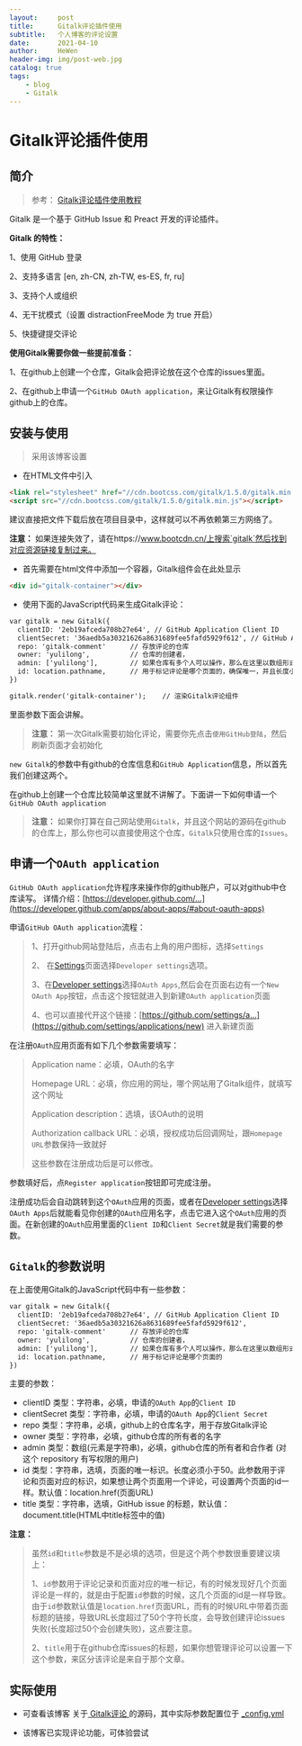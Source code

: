 ```yaml
---
layout:     post
title:      Gitalk评论插件使用
subtitle:   个人博客的评论设置
date:       2021-04-10
author:     HeWen
header-img: img/post-web.jpg
catalog: true
tags:
    - blog
    - Gitalk
---
```


# Gitalk评论插件使用

## 简介

> 参考： [Gitalk评论插件使用教程](https://segmentfault.com/a/1190000018072952)

Gitalk 是一个基于 GitHub Issue 和 Preact 开发的评论插件。

**Gitalk 的特性：**

1、使用 GitHub 登录

2、支持多语言 [en, zh-CN, zh-TW, es-ES, fr, ru]

3、支持个人或组织

4、无干扰模式（设置 distractionFreeMode 为 true 开启）

5、快捷键提交评论 



**使用Gitalk需要你做一些提前准备：**

1、在github上创建一个仓库，Gitalk会把评论放在这个仓库的issues里面。

2、在github上申请一个`GitHub OAuth application`，来让Gitalk有权限操作github上的仓库。

## 安装与使用

> 采用该博客设置

- 在HTML文件中引入

```html
<link rel="stylesheet" href="//cdn.bootcss.com/gitalk/1.5.0/gitalk.min.css">
<script src="//cdn.bootcss.com/gitalk/1.5.0/gitalk.min.js"></script>
```

建议直接把文件下载后放在项目目录中，这样就可以不再依赖第三方网络了。

**注意：** 如果连接失效了，请在https://www.bootcdn.cn/上搜索`gitalk`然后找到对应资源链接复制过来。

- 首先需要在html文件中添加一个容器，Gitalk组件会在此处显示

```html
<div id="gitalk-container"></div>
```

- 使用下面的JavaScript代码来生成Gitalk评论：

```html
var gitalk = new Gitalk({
  clientID: '2eb19afceda708b27e64', // GitHub Application Client ID
  clientSecret: '36aedb5a30321626a8631689fee5fafd5929f612', // GitHub Application Client Secret
  repo: 'gitalk-comment'      // 存放评论的仓库
  owner: 'yulilong',          // 仓库的创建者，
  admin: ['yulilong'],        // 如果仓库有多个人可以操作，那么在这里以数组形式写出
  id: location.pathname,      // 用于标记评论是哪个页面的，确保唯一，并且长度小于50
})

gitalk.render('gitalk-container');    // 渲染Gitalk评论组件
```

里面参数下面会讲解。

>  **注意：** 第一次Gitalk需要初始化评论，需要你先点击`使用GitHub登陆`，然后刷新页面才会初始化

`new Gitalk`的参数中有github的仓库信息和`GitHub Application`信息，所以首先我们创建这两个。



在github上创建一个仓库比较简单这里就不讲解了。下面讲一下如何申请一个`GitHub OAuth application`

>  **注意：** 如果你打算在自己网站使用`Gitalk`，并且这个网站的源码在github的仓库上，那么你也可以直接使用这个仓库，`Gitalk`只使用仓库的`Issues`。

## 申请一个`OAuth application`

`GitHub OAuth application`允许程序来操作你的github账户，可以对github中仓库读写。
详情介绍：[https://developer.github.com/...](https://developer.github.com/apps/about-apps/#about-oauth-apps)



申请`GitHub OAuth application`流程：

> 1、打开github网站登陆后，点击右上角的用户图标，选择`Settings`
> 
> 2、 在[Settings](https://github.com/settings/profile)页面选择`Developer settings`选项。
> 
> 3、在[Developer settings](https://github.com/settings/developers)选择`OAuth Apps`,然后会在页面右边有一个`New OAuth App`按钮，点击这个按钮就进入到新建`OAuth application`页面
> 
> 4、也可以直接代开这个链接：[https://github.com/settings/a...](https://github.com/settings/applications/new) 进入新建页面



在注册`OAuth`应用页面有如下几个参数需要填写：

> Application name：必填，OAuth的名字
> 
> Homepage URL：必填，你应用的网址，哪个网站用了Gitalk组件，就填写这个网址
> 
> Application description：选填，该OAuth的说明
> 
> Authorization callback URL：必填，授权成功后回调网址，跟`Homepage URL`参数保持一致就好
> 
> 这些参数在注册成功后是可以修改。

参数填好后，点`Register application`按钮即可完成注册。



注册成功后会自动跳转到这个`OAuth`应用的页面，或者在[Developer settings](https://github.com/settings/developers)选择`OAuth Apps`后就能看见你创建的`OAuth`应用名字，点击它进入这个`OAuth`应用的页面。在新创建的`OAuth`应用里面的`Client ID`和`Client Secret`就是我们需要的参数。

## `Gitalk`的参数说明

在上面使用Gitalk的JavaScript代码中有一些参数：

```html
var gitalk = new Gitalk({
  clientID: '2eb19afceda708b27e64', // GitHub Application Client ID
  clientSecret: '36aedb5a30321626a8631689fee5fafd5929f612',
  repo: 'gitalk-comment'      // 存放评论的仓库
  owner: 'yulilong',          // 仓库的创建者，
  admin: ['yulilong'],        // 如果仓库有多个人可以操作，那么在这里以数组形式写出
  id: location.pathname,      // 用于标记评论是哪个页面的
})
```

主要的参数：

- clientID
  类型：字符串，必填，申请的`OAuth App`的`Client ID`
- clientSecret
  类型：字符串，必填，申请的`OAuth App`的`Client Secret`
- repo
  类型：字符串，必填，github上的仓库名字，用于存放Gitalk评论
- owner
  类型：字符串，必填，github仓库的所有者的名字
- admin
  类型：数组(元素是字符串)，必填，github仓库的所有者和合作者 (对这个 repository 有写权限的用户)
- id
  类型：字符串，选填，页面的唯一标识。长度必须小于50。此参数用于评论和页面对应的标识，如果想让两个页面用一个评论，可设置两个页面的id一样。默认值：location.href(页面URL)
- title
  类型：字符串，选填，GitHub issue 的标题，默认值：document.title(HTML中title标签中的值)

**注意：**

> 虽然`id`和`title`参数是不是必填的选项，但是这个两个参数很重要建议填上：
>
> 1、`id`参数用于评论记录和页面对应的唯一标记，有的时候发现好几个页面评论是一样的，就是由于配置`id`参数的时候，这几个页面的id是一样导致。由于`id`参数默认值是`location.href`页面URL，而有的时候URL中带着页面标题的链接，导致URL长度超过了50个字符长度，会导致创建评论issues失败(长度超过50个会创建失败)，这点要注意。
>
> 2、`title`用于在github仓库issues的标题，如果你想管理评论可以设置一下这个参数，来区分该评论是来自于那个文章。

## 实际使用

- 可查看该博客 关于[ Gitalk评论 ](https://github.com/dhwgithub/dhwgithub.github.io/blob/main/_layouts/post.html)的源码，其中实际参数配置位于 [_config.yml](https://github.com/dhwgithub/dhwgithub.github.io/blob/main/_config.yml)

- 该博客已实现评论功能，可体验尝试
